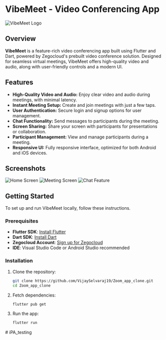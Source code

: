 # VibeMeet - Video Conferencing App

![VibeMeet Logo](assets/images/vibemeet.png)

## Overview

**VibeMeet** is a feature-rich video conferencing app built using Flutter and Dart, powered by Zegocloud's prebuilt video conference solution. Designed for seamless virtual meetings, VibeMeet offers high-quality video and audio, along with user-friendly controls and a modern UI.

## Features

- **High-Quality Video and Audio:** Enjoy clear video and audio during meetings, with minimal latency.
- **Instant Meeting Setup:** Create and join meetings with just a few taps.
- **User Authentication:** Secure login and signup options for user management.
- **Chat Functionality:** Send messages to participants during the meeting.
- **Screen Sharing:** Share your screen with participants for presentations or collaboration.
- **Participant Management:** View and manage participants during a meeting.
- **Responsive UI:** Fully responsive interface, optimized for both Android and iOS devices.

## Screenshots

![Home Screen](./assets/images/home.png)
![Meeting Screen](./assets/images/meetingscreen.png)
![Chat Feature](./assets/images/chat.png)

## Getting Started

To set up and run VibeMeet locally, follow these instructions.

### Prerequisites

- **Flutter SDK**: [Install Flutter](https://flutter.dev/docs/get-started/install)
- **Dart SDK**: [Install Dart](https://dart.dev/get-dart)
- **Zegocloud Account**: [Sign up for Zegocloud](https://www.zegocloud.com/)
- **IDE**: Visual Studio Code or Android Studio recommended

### Installation

1. Clone the repository:

   ```bash
   git clone https://github.com/VijaySelvaraj19/Zoom_app_clone.git
   cd Zoom_app_clone

2. Fetch dependencies:
   ```bash
   flutter pub get

3. Run the app:
   ```bash 
   flutter run


#   i P A _ t e s t i n g  
 